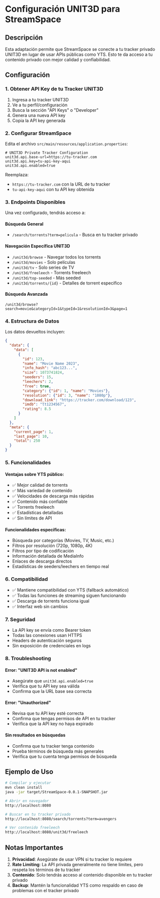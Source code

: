 # Configuración UNIT3D para StreamSpace

## Descripción

Esta adaptación permite que StreamSpace se conecte a tu tracker privado UNIT3D en lugar de usar APIs públicas como YTS. Esto te da acceso a tu contenido privado con mejor calidad y confiabilidad.

## Configuración

### 1. Obtener API Key de tu Tracker UNIT3D

1. Ingresa a tu tracker UNIT3D
2. Ve a tu perfil/configuración
3. Busca la sección "API Keys" o "Developer"
4. Genera una nueva API key
5. Copia la API key generada

### 2. Configurar StreamSpace

Edita el archivo `src/main/resources/application.properties`:

```properties
# UNIT3D Private Tracker Configuration
unit3d.api.base-url=https://tu-tracker.com
unit3d.api.key=tu-api-key-aqui
unit3d.api.enabled=true
```

Reemplaza:
- `https://tu-tracker.com` con la URL de tu tracker
- `tu-api-key-aqui` con tu API key obtenida

### 3. Endpoints Disponibles

Una vez configurado, tendrás acceso a:

#### Búsqueda General
- `/search/torrents?term=pelicula` - Busca en tu tracker privado

#### Navegación Específica UNIT3D
- `/unit3d/browse` - Navegar todos los torrents
- `/unit3d/movies` - Solo películas  
- `/unit3d/tv` - Solo series de TV
- `/unit3d/freeleech` - Torrents freeleech
- `/unit3d/top-seeded` - Más seeded
- `/unit3d/torrents/{id}` - Detalles de torrent específico

#### Búsqueda Avanzada
```
/unit3d/browse?search=movie&categoryId=1&typeId=1&resolutionId=3&page=1
```

### 4. Estructura de Datos

Los datos devueltos incluyen:

```json
{
  "data": {
    "data": [
      {
        "id": 123,
        "name": "Movie Name 2023",
        "info_hash": "abc123...",
        "size": 1073741824,
        "seeders": 15,
        "leechers": 2,
        "free": true,
        "category": {"id": 1, "name": "Movies"},
        "resolution": {"id": 3, "name": "1080p"},
        "download_link": "https://tracker.com/download/123",
        "imdb": "tt1234567",
        "rating": 8.5
      }
    ]
  },
  "meta": {
    "current_page": 1,
    "last_page": 10,
    "total": 250
  }
}
```

### 5. Funcionalidades

#### Ventajas sobre YTS público:
- ✅ Mejor calidad de torrents
- ✅ Más variedad de contenido  
- ✅ Velocidades de descarga más rápidas
- ✅ Contenido más confiable
- ✅ Torrents freeleech
- ✅ Estadísticas detalladas
- ✅ Sin límites de API

#### Funcionalidades específicas:
- Búsqueda por categorías (Movies, TV, Music, etc.)
- Filtros por resolución (720p, 1080p, 4K)
- Filtros por tipo de codificación
- Información detallada de MediaInfo
- Enlaces de descarga directos
- Estadísticas de seeders/leechers en tiempo real

### 6. Compatibilidad

- ✅ Mantiene compatibilidad con YTS (fallback automático)
- ✅ Todas las funciones de streaming siguen funcionando
- ✅ Descarga de torrents funciona igual
- ✅ Interfaz web sin cambios

### 7. Seguridad

- La API key se envía como Bearer token
- Todas las conexiones usan HTTPS
- Headers de autenticación seguros
- Sin exposición de credenciales en logs

### 8. Troubleshooting

#### Error: "UNIT3D API is not enabled"
- Asegúrate que `unit3d.api.enabled=true`
- Verifica que tu API key sea válida
- Confirma que la URL base sea correcta

#### Error: "Unauthorized" 
- Revisa que tu API key esté correcta
- Confirma que tengas permisos de API en tu tracker
- Verifica que la API key no haya expirado

#### Sin resultados en búsquedas
- Confirma que tu tracker tenga contenido
- Prueba términos de búsqueda más generales
- Verifica que tu cuenta tenga permisos de búsqueda

## Ejemplo de Uso

```bash
# Compilar y ejecutar
mvn clean install
java -jar target/StreamSpace-0.0.1-SNAPSHOT.jar

# Abrir en navegador
http://localhost:8080

# Buscar en tu tracker privado
http://localhost:8080/search/torrents?term=avengers

# Ver contenido freeleech
http://localhost:8080/unit3d/freeleech
```

## Notas Importantes

1. **Privacidad**: Asegúrate de usar VPN si tu tracker lo requiere
2. **Rate Limiting**: La API privada generalmente no tiene límites, pero respeta los términos de tu tracker
3. **Contenido**: Solo tendrás acceso al contenido disponible en tu tracker privado
4. **Backup**: Mantén la funcionalidad YTS como respaldo en caso de problemas con el tracker privado